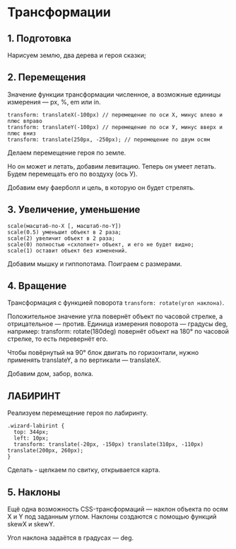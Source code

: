# Трансформации

## 1. Подготовка

Нарисуем землю, два дерева и героя сказки;

## 2. Перемещения

Значение функции трансформации численное, а возможные единицы измерения — px, %, em или in. 

```
transform: translateX(-100px) // перемещение по оси Х, минус влево и плюс вправо
transform: translateY(-100px) // перемещение по оси У, минус вверх и плюс вниз
transform: translate(250px, -250px); // перемещение по двум осям
```

Делаем перемещение героя по земле.

Но он может и летать, добавим левитацию. Теперь он умеет летать. Будем перемещать его по воздуху (ось У).

Добавим ему фаерболл и цель, в которую он будет стрелять.

## 3. Увеличение, уменьшение

```
scale(масштаб-по-X [, масштаб-по-Y])
scale(0.5) уменьшит объект в 2 раза;
scale(2) увеличит объект в 2 раза;
scale(0) полностью «схлопнет» объект, и его не будет видно;
scale(1) оставит объект без изменений.
```

Добавим мышку и гиппопотама. Поиграем с размерами.

## 4. Вращение

Трансформация c функцией поворота `transform: rotate(угол наклона)`.

Положительное значение угла повернёт объект по часовой стрелке, а отрицательное — против. Единица измерения поворота — градусы deg, например: transform: rotate(180deg) повернёт объект на 180° по часовой стрелке, то есть перевернёт его.

Чтобы повёрнутый на 90° блок двигать по горизонтали, нужно применять translateY, а по вертикали — translateX.

Добавим дом, забор, волка.

## ЛАБИРИНТ

Реализуем перемещение героя по лабиринту.

```
.wizard-labirint {
  top: 344px;
  left: 10px;
  transform: translate(-20px, -150px) translate(310px, -110px) translate(200px, 260px);
}
```

Сделать - щелкаем по свитку, открывается карта.

## 5. Наклоны

Ещё одна возможность CSS-трансформаций — наклон объекта по осям X и Y под заданным углом. Наклоны создаются с помощью функций skewX и skewY.

Угол наклона задаётся в градусах — deg.

